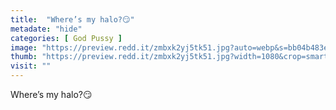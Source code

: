 ```yaml
---
title:  "Where’s my halo?😏"
metadate: "hide"
categories: [ God Pussy ]
image: "https://preview.redd.it/zmbxk2yj5tk51.jpg?auto=webp&s=bb04b483e9e4c59b3dedf4cff5e2da0799c1efca"
thumb: "https://preview.redd.it/zmbxk2yj5tk51.jpg?width=1080&crop=smart&auto=webp&s=1d67ff7de3753a42b2196241bfd5c6e1d84e6e03"
visit: ""
---
```

Where’s my halo?😏
